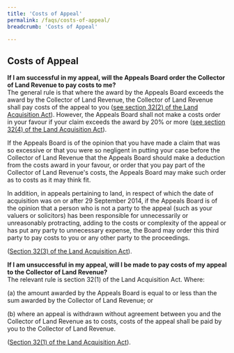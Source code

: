 ```yaml
---
title: 'Costs of Appeal'
permalink: /faqs/costs-of-appeal/
breadcrumb: 'Costs of Appeal'

---
```



Costs of Appeal
---

**If I am successful in my appeal, will the Appeals Board order the Collector of Land Revenue to pay costs to me?**
<br>
The general rule is that where the award by the Appeals Board exceeds the award by the Collector of Land Revenue, the Collector of Land Revenue shall pay costs of the appeal to you ([see section 32(2) of the Land Acquisition Act](https://sso.agc.gov.sg/Act/LAA1966?ProvIds=pr32-#pr32-)).  However, the Appeals Board shall not make a costs order in your favour if your claim exceeds the award by 20% or more ([see section 32(4) of the Land Acquisition Act](https://sso.agc.gov.sg/Act/LAA1966?ProvIds=pr32-#pr32-)).
<br>

If the Appeals Board is of the opinion that you have made a claim that was so excessive or that you were so negligent in putting your case before the Collector of Land Revenue that the Appeals Board should make a deduction from the costs award in your favour, or order that you pay part of the Collector of Land Revenue's costs, the Appeals Board may make such order as to costs as it may think fit.
<br>
 
In addition, in appeals pertaining to land, in respect of which the date of acquisition was on or after 29 September 2014, if the Appeals Board is of the opinion that a person who is not a party to the appeal (such as your valuers or solicitors) has been responsible for unnecessarily or unreasonably protracting, adding to the costs or complexity of the appeal or has put any party to unnecessary expense, the Board may order this third party to pay costs to you or any other party to the proceedings.
<br>

([Section 32(3) of the Land Acquisition Act](https://sso.agc.gov.sg/Act/LAA1966?ProvIds=pr32-#pr32-)).


**If I am unsuccessful in my appeal, will I be made to pay costs of my appeal to the Collector of Land Revenue?**
<br>
The relevant rule is section 32(1) of the Land Acquisition Act.  Where:

(a)   the amount awarded by the Appeals Board is equal to or less than the sum awarded by the Collector of Land Revenue; or

(b)   where an appeal is withdrawn without agreement between you and the Collector of Land Revenue as to costs, costs of the appeal shall be paid by you to the Collector of Land Revenue.
<br>

([Section 32(1) of the  Land Acquisition Act](https://sso.agc.gov.sg/Act/LAA1966?ProvIds=pr32-#pr32-)).
